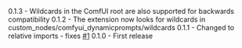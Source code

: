0.1.3 - Wildcards in the ComfUI root are also supported for backwards compatibility
0.1.2 - The extension now looks for wildcards in custom_nodes/comfyui_dynamicprompts/wildcards
0.1.1 - Changed to relative imports - fixes [#1](https://github.com/adieyal/comfyui-dynamicprompts/issues/1)
0.1.0 - First release
